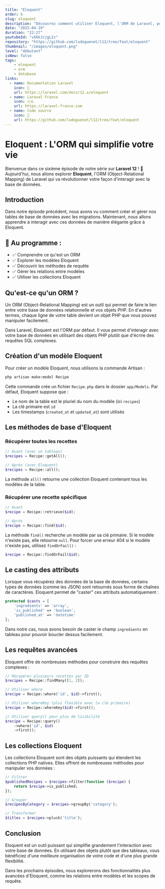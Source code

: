 ```yaml
---
title: "Eloquent"
order: 6
slug: eloquent
description: "Découvrez comment utiliser Eloquent, l'ORM de Laravel, pour interagir avec votre base de données de manière élégante et efficace."
date: "2025-04-19"
duration: "22:27"
youtubeId: "vX6kJzjgL2s"
repository: "https://github.com/ludoguenet/l12/tree/feat/eloquent"
thumbnail: "/images/eloquent.png"
level: "débutant"
isNew: false
tags:
    - eloquent
    - orm
    - database
links:
  - name: Documentation Laravel
    icon: 📝
    url: https://laravel.com/docs/12.x/eloquent
  - name: Laravel France
    icon: 🇫🇷
    url: https://laravel-france.com
  - name: Code source
    icon: 📎
    url: https://github.com/ludoguenet/l12/tree/feat/eloquent
---
```


# Eloquent : L'ORM qui simplifie votre vie

Bienvenue dans ce sixième épisode de notre série sur **Laravel 12** ! 🚀 Aujourd'hui, nous allons explorer **Eloquent**, l'ORM (Object-Relational Mapping) de Laravel qui va révolutionner votre façon d'interagir avec la base de données.

## Introduction

Dans notre épisode précédent, nous avons vu comment créer et gérer nos tables de base de données avec les migrations. Maintenant, nous allons apprendre à interagir avec ces données de manière élégante grâce à Eloquent.

## 📌 Au programme :

- ✅ Comprendre ce qu'est un ORM
- ✅ Explorer les modèles Eloquent
- ✅ Découvrir les méthodes de requête
- ✅ Gérer les relations entre modèles
- ✅ Utiliser les collections Eloquent

## Qu'est-ce qu'un ORM ?

Un ORM (Object-Relational Mapping) est un outil qui permet de faire le lien entre votre base de données relationnelle et vos objets PHP. En d'autres termes, chaque ligne de votre table devient un objet PHP que vous pouvez manipuler facilement.

Dans Laravel, Eloquent est l'ORM par défaut. Il vous permet d'interagir avec votre base de données en utilisant des objets PHP plutôt que d'écrire des requêtes SQL complexes.

## Création d'un modèle Eloquent

Pour créer un modèle Eloquent, nous utilisons la commande Artisan :

```bash
php artisan make:model Recipe
```

Cette commande crée un fichier `Recipe.php` dans le dossier `app/Models`. Par défaut, Eloquent suppose que :
- Le nom de la table est le pluriel du nom du modèle (ici `recipes`)
- La clé primaire est `id`
- Les timestamps (`created_at` et `updated_at`) sont utilisés

## Les méthodes de base d'Eloquent

### Récupérer toutes les recettes

```php
// Avant (avec un tableau)
$recipes = Recipe::getAll();

// Après (avec Eloquent)
$recipes = Recipe::all();
```

La méthode `all()` retourne une collection Eloquent contenant tous les modèles de la table.

### Récupérer une recette spécifique

```php
// Avant
$recipe = Recipe::retrieve($id);

// Après
$recipe = Recipe::find($id);
```

La méthode `find()` recherche un modèle par sa clé primaire. Si le modèle n'existe pas, elle retourne `null`. Pour forcer une erreur 404 si le modèle n'existe pas, utilisez `findOrFail()` :

```php
$recipe = Recipe::findOrFail($id);
```

## Le casting des attributs

Lorsque vous récupérez des données de la base de données, certains types de données (comme les JSON) sont retournés sous forme de chaînes de caractères. Eloquent permet de "caster" ces attributs automatiquement :

```php
protected $casts = [
    'ingredients' => 'array',
    'is_published' => 'boolean',
    'published_at' => 'datetime'
];
```

Dans notre cas, nous avons besoin de caster le champ `ingredients` en tableau pour pouvoir boucler dessus facilement.

## Les requêtes avancées

Eloquent offre de nombreuses méthodes pour construire des requêtes complexes :

```php
// Récupérer plusieurs recettes par ID
$recipes = Recipe::findMany([1, 2]);

// Utiliser where
$recipe = Recipe::where('id', $id)->first();

// Utiliser whereKey (plus flexible avec la clé primaire)
$recipe = Recipe::whereKey($id)->first();

// Utiliser query() pour plus de lisibilité
$recipe = Recipe::query()
    ->where('id', $id)
    ->first();
```

## Les collections Eloquent

Les collections Eloquent sont des objets puissants qui étendent les collections PHP natives. Elles offrent de nombreuses méthodes pour manipuler vos données :

```php
// Filtrer
$publishedRecipes = $recipes->filter(function ($recipe) {
    return $recipe->is_published;
});

// Grouper
$recipesByCategory = $recipes->groupBy('category');

// Transformer
$titles = $recipes->pluck('title');
```

## Conclusion

Eloquent est un outil puissant qui simplifie grandement l'interaction avec votre base de données. En utilisant des objets plutôt que des tableaux, vous bénéficiez d'une meilleure organisation de votre code et d'une plus grande flexibilité.

Dans les prochains épisodes, nous explorerons des fonctionnalités plus avancées d'Eloquent, comme les relations entre modèles et les scopes de requête.
